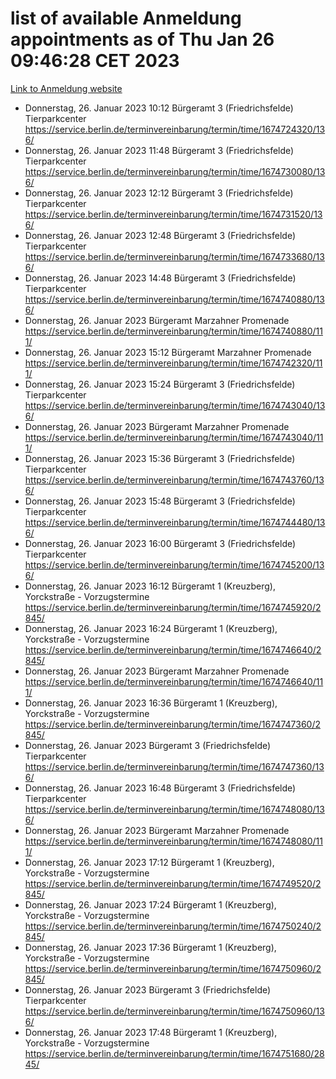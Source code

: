 # list of available Anmeldung appointments as of Thu Jan 26 09:46:28 CET 2023
[Link to Anmeldung website](https://service.berlin.de/terminvereinbarung/termin/tag.php?termin=0&anliegen[]=120686&dienstleisterlist=122210,122217,327316,122219,327312,122227,327314,122231,327346,122243,327348,122252,329742,122260,329745,122262,329748,122254,329751,122271,327278,122273,327274,122277,327276,330436,122280,327294,122282,327290,122284,327292,327539,122291,327270,122285,327266,122286,327264,122296,327268,150230,329760,122301,327282,122297,327286,122294,327284,122312,329763,122314,329775,122304,327330,122311,327334,122309,327332,122281,327352,122279,329772,122276,327324,122274,327326,122267,329766,122246,327318,122251,327320,122257,327322,122208,327298,122226,327300,121362,121364&herkunft=http%3A%2F%2Fservice.berlin.de%2Fdienstleistung%2F120686%2F)
- Donnerstag, 26. Januar 2023 10:12 Bürgeramt 3 (Friedrichsfelde) Tierparkcenter https://service.berlin.de/terminvereinbarung/termin/time/1674724320/136/
- Donnerstag, 26. Januar 2023 11:48 Bürgeramt 3 (Friedrichsfelde) Tierparkcenter https://service.berlin.de/terminvereinbarung/termin/time/1674730080/136/
- Donnerstag, 26. Januar 2023 12:12 Bürgeramt 3 (Friedrichsfelde) Tierparkcenter https://service.berlin.de/terminvereinbarung/termin/time/1674731520/136/
- Donnerstag, 26. Januar 2023 12:48 Bürgeramt 3 (Friedrichsfelde) Tierparkcenter https://service.berlin.de/terminvereinbarung/termin/time/1674733680/136/
- Donnerstag, 26. Januar 2023 14:48 Bürgeramt 3 (Friedrichsfelde) Tierparkcenter https://service.berlin.de/terminvereinbarung/termin/time/1674740880/136/
- Donnerstag, 26. Januar 2023  Bürgeramt Marzahner Promenade https://service.berlin.de/terminvereinbarung/termin/time/1674740880/111/
- Donnerstag, 26. Januar 2023 15:12 Bürgeramt Marzahner Promenade https://service.berlin.de/terminvereinbarung/termin/time/1674742320/111/
- Donnerstag, 26. Januar 2023 15:24 Bürgeramt 3 (Friedrichsfelde) Tierparkcenter https://service.berlin.de/terminvereinbarung/termin/time/1674743040/136/
- Donnerstag, 26. Januar 2023  Bürgeramt Marzahner Promenade https://service.berlin.de/terminvereinbarung/termin/time/1674743040/111/
- Donnerstag, 26. Januar 2023 15:36 Bürgeramt 3 (Friedrichsfelde) Tierparkcenter https://service.berlin.de/terminvereinbarung/termin/time/1674743760/136/
- Donnerstag, 26. Januar 2023 15:48 Bürgeramt 3 (Friedrichsfelde) Tierparkcenter https://service.berlin.de/terminvereinbarung/termin/time/1674744480/136/
- Donnerstag, 26. Januar 2023 16:00 Bürgeramt 3 (Friedrichsfelde) Tierparkcenter https://service.berlin.de/terminvereinbarung/termin/time/1674745200/136/
- Donnerstag, 26. Januar 2023 16:12 Bürgeramt 1 (Kreuzberg), Yorckstraße - Vorzugstermine https://service.berlin.de/terminvereinbarung/termin/time/1674745920/2845/
- Donnerstag, 26. Januar 2023 16:24 Bürgeramt 1 (Kreuzberg), Yorckstraße - Vorzugstermine https://service.berlin.de/terminvereinbarung/termin/time/1674746640/2845/
- Donnerstag, 26. Januar 2023  Bürgeramt Marzahner Promenade https://service.berlin.de/terminvereinbarung/termin/time/1674746640/111/
- Donnerstag, 26. Januar 2023 16:36 Bürgeramt 1 (Kreuzberg), Yorckstraße - Vorzugstermine https://service.berlin.de/terminvereinbarung/termin/time/1674747360/2845/
- Donnerstag, 26. Januar 2023  Bürgeramt 3 (Friedrichsfelde) Tierparkcenter https://service.berlin.de/terminvereinbarung/termin/time/1674747360/136/
- Donnerstag, 26. Januar 2023 16:48 Bürgeramt 3 (Friedrichsfelde) Tierparkcenter https://service.berlin.de/terminvereinbarung/termin/time/1674748080/136/
- Donnerstag, 26. Januar 2023  Bürgeramt Marzahner Promenade https://service.berlin.de/terminvereinbarung/termin/time/1674748080/111/
- Donnerstag, 26. Januar 2023 17:12 Bürgeramt 1 (Kreuzberg), Yorckstraße - Vorzugstermine https://service.berlin.de/terminvereinbarung/termin/time/1674749520/2845/
- Donnerstag, 26. Januar 2023 17:24 Bürgeramt 1 (Kreuzberg), Yorckstraße - Vorzugstermine https://service.berlin.de/terminvereinbarung/termin/time/1674750240/2845/
- Donnerstag, 26. Januar 2023 17:36 Bürgeramt 1 (Kreuzberg), Yorckstraße - Vorzugstermine https://service.berlin.de/terminvereinbarung/termin/time/1674750960/2845/
- Donnerstag, 26. Januar 2023  Bürgeramt 3 (Friedrichsfelde) Tierparkcenter https://service.berlin.de/terminvereinbarung/termin/time/1674750960/136/
- Donnerstag, 26. Januar 2023 17:48 Bürgeramt 1 (Kreuzberg), Yorckstraße - Vorzugstermine https://service.berlin.de/terminvereinbarung/termin/time/1674751680/2845/
